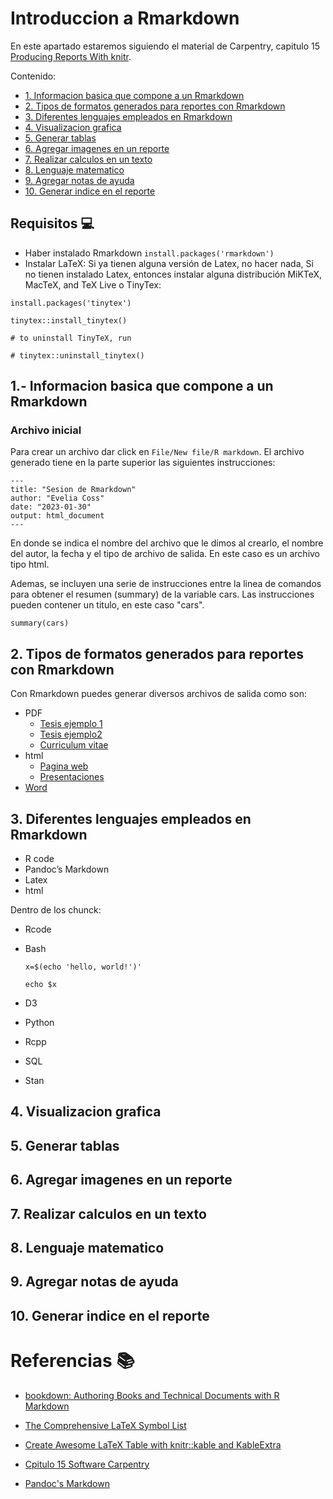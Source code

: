 # Introduccion a Rmarkdown

En este apartado estaremos siguiendo el material de Carpentry, capitulo 15 [Producing Reports With knitr](https://swcarpentry.github.io/r-novice-gapminder/15-knitr-markdown/index.html). 

Contenido:

- [1. Informacion basica que compone a un Rmarkdown](#basic)
- [2. Tipos de formatos generados para reportes con Rmarkdown](#formatos)
- [3. Diferentes lenguajes empleados en Rmarkdown](#lenguajes)
- [4. Visualizacion grafica](#grafica)
- [5. Generar tablas](#tablas)
- [6. Agregar imagenes en un reporte](#imagen)
- [7. Realizar calculos en un texto](#calculo)
- [8. Lenguaje matematico](#mate)
- [9. Agregar notas de ayuda](#note)
- [10. Generar indice en el reporte](#indice)

## Requisitos 💻

* Haber instalado Rmarkdown `install.packages('rmarkdown')`
* Instalar LaTeX: Si ya tienen alguna versión de Latex, no hacer nada, Si no tienen instalado Latex, entonces instalar alguna
distribución MiKTeX, MacTeX, and TeX Live o TinyTex:

`install.packages('tinytex')`

`tinytex::install_tinytex()`

`# to uninstall TinyTeX, run`

`# tinytex::uninstall_tinytex()`


## 1.- Informacion basica que compone a un Rmarkdown  <a name="basic"></a>

### Archivo inicial

Para crear un archivo dar click en `File/New file/R markdown`. El archivo generado tiene en la parte superior las siguientes instrucciones:

```
---
title: "Sesion de Rmarkdown"
author: "Evelia Coss"
date: "2023-01-30"
output: html_document 
---
```

En donde se indica el nombre del archivo que le dimos al crearlo, el nombre del autor, la fecha y el tipo de archivo de salida. En este caso es un archivo tipo html.

Ademas, se incluyen una serie de instrucciones entre la linea de comandos para obtener el resumen (summary) de la variable cars. Las instrucciones pueden contener un titulo, en este caso "cars".

```
summary(cars)
```

## 2. Tipos de formatos generados para reportes con Rmarkdown <a name="formatos"></a>

Con Rmarkdown puedes generar diversos archivos de salida como son:

* PDF
  - [Tesis ejemplo 1](https://ourcodingclub.github.io/tutorials/rmarkdown-dissertation/)
  - [Tesis ejemplo2](http://destio.us.es/calvo/memoriatfe/MemoriaTFE_PedroLuque_2017Nov_imprimir2caras.pdf) 
  - [Curriculum vitae](https://elipapa.github.io/markdown-cv/) 
* html
  - [Pagina web](https://bookdown.org/yihui/rmarkdown/html-document.html#table-of-contents)
  - [Presentaciones](https://bookdown.org/yihui/rmarkdown/xaringan.html)
* [Word](https://bookdown.org/yihui/rmarkdown/word-document.html)

## 3. Diferentes lenguajes empleados en Rmarkdown <a name="lenguajes"></a>

* R code 
* Pandoc’s Markdown
* Latex
* html

Dentro de los chunck:
* Rcode
* Bash

    `x=$(echo 'hello, world!')'`
    
    `echo $x`
    
* D3
* Python 
* Rcpp
* SQL
* Stan

## 4. Visualizacion grafica <a name="grafica"></a>

## 5. Generar tablas <a name="tablas"></a>
## 6. Agregar imagenes en un reporte <a name="imagen"></a>
## 7. Realizar calculos en un texto <a name="calculo"></a>

## 8. Lenguaje matematico <a name="mate"></a>

## 9. Agregar notas de ayuda <a name="note"></a>

## 10. Generar indice en el reporte <a name="indice"></a>

# Referencias 📚

- [bookdown: Authoring Books and Technical Documents with R Markdown](https://bookdown.org/yihui/bookdown/)

- [The Comprehensive LaTeX Symbol List](http://tug.ctan.org/info/symbols/comprehensive/symbols-a4.pdf)

- [Create Awesome LaTeX Table with knitr::kable and KableExtra](https://haozhu233.github.io/kableExtra/awesome_table_in_pdf.pdf)

- [Cpitulo 15 Software Carpentry](https://swcarpentry.github.io/r-novice-gapminder/15-knitr-markdown/index.html)

- [Pandoc's Markdown](https://pandoc.org/MANUAL.html#pandocs-markdown)
